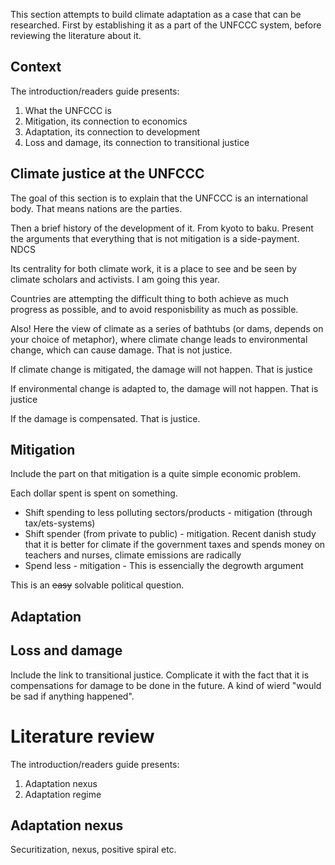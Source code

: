 This section attempts to build climate adaptation as a case that can be researched. First by establishing it as a part of the UNFCCC system, before reviewing the literature about it.
## Context

The introduction/readers guide presents:

1. What the UNFCCC is
2. Mitigation, its connection to economics
3. Adaptation, its connection to development
4. Loss and damage, its connection to transitional justice

## Climate justice at the UNFCCC

The goal of this section is to explain that the UNFCCC is an international body. That means nations are the parties. 

Then a brief history of the development of it. From kyoto to baku. Present the arguments that everything that is not mitigation is a side-payment. NDCS

Its centrality for both climate work, it is a place to see and be seen by climate scholars and activists. I am going this year. 

Countries are attempting the difficult thing to both achieve as much progress as possible, and to avoid responisbility as much as possible.

Also! Here the view of climate as a series of bathtubs (or dams, depends on your choice of metaphor), where climate change leads to environmental change, which can cause damage. That is not justice.

If climate change is mitigated, the damage will not happen. That is justice

If environmental change is adapted to, the damage will not happen. That is justice

If the damage is compensated. That is justice. 

## Mitigation

Include the part on that mitigation is a quite simple economic problem. 

Each dollar spent is spent on something. 

- Shift spending to less polluting sectors/products - mitigation (through tax/ets-systems)
- Shift spender (from private to public) - mitigation. Recent danish study that it is better for climate if the government taxes and spends money on teachers and nurses, climate emissions are radically
- Spend less - mitigation - This is essencially the degrowth argument

This is an ~~easy~~ solvable political question. 

## Adaptation



## Loss and damage


Include the link to transitional justice. Complicate it with the fact that it is compensations for damage to be done in the future. A kind of wierd "would be sad if anything happened". 


# Literature review

The introduction/readers guide presents:

1. Adaptation nexus
2. Adaptation regime

## Adaptation nexus

Securitization, nexus, positive spiral etc.


## 